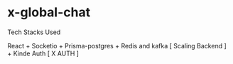 # x-global-chat

Tech Stacks Used 

 React + Socketio + Prisma-postgres + Redis and kafka [ Scaling Backend ] + Kinde Auth [ X AUTH ] 
